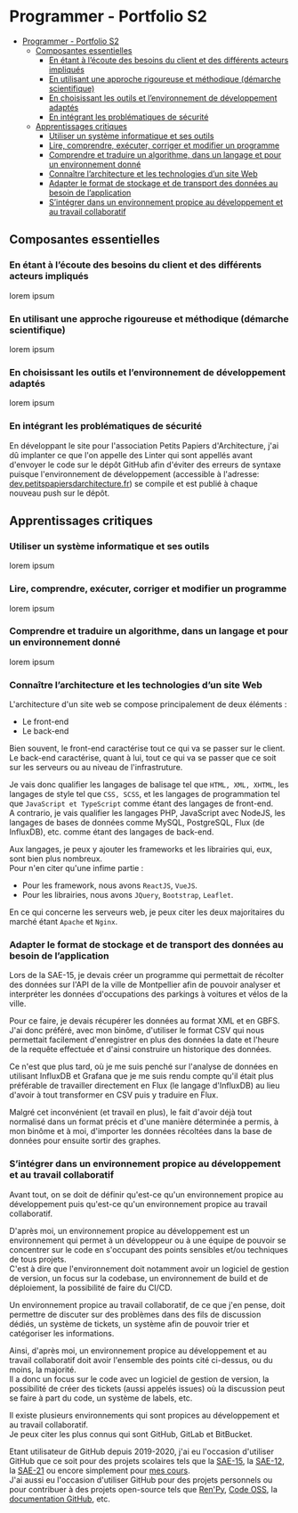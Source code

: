# Programmer - Portfolio S2

- [Programmer - Portfolio S2](#programmer---portfolio-s2)
  - [Composantes essentielles](#composantes-essentielles)
    - [En étant à l’écoute des besoins du client et des différents acteurs impliqués](#en-étant-à-lécoute-des-besoins-du-client-et-des-différents-acteurs-impliqués)
    - [En utilisant une approche rigoureuse et méthodique (démarche scientifique)](#en-utilisant-une-approche-rigoureuse-et-méthodique-démarche-scientifique)
    - [En choisissant les outils et l’environnement de développement adaptés](#en-choisissant-les-outils-et-lenvironnement-de-développement-adaptés)
    - [En intégrant les problématiques de sécurité](#en-intégrant-les-problématiques-de-sécurité)
  - [Apprentissages critiques](#apprentissages-critiques)
    - [Utiliser un système informatique et ses outils](#utiliser-un-système-informatique-et-ses-outils)
    - [Lire, comprendre, exécuter, corriger et modifier un programme](#lire-comprendre-exécuter-corriger-et-modifier-un-programme)
    - [Comprendre et traduire un algorithme, dans un langage et pour un environnement donné](#comprendre-et-traduire-un-algorithme-dans-un-langage-et-pour-un-environnement-donné)
    - [Connaître l’architecture et les technologies d’un site Web](#connaître-larchitecture-et-les-technologies-dun-site-web)
    - [Adapter le format de stockage et de transport des données au besoin de l’application](#adapter-le-format-de-stockage-et-de-transport-des-données-au-besoin-de-lapplication)
    - [S’intégrer dans un environnement propice au développement et au travail collaboratif](#sintégrer-dans-un-environnement-propice-au-développement-et-au-travail-collaboratif)


## Composantes essentielles

### En étant à l’écoute des besoins du client et des différents acteurs impliqués

lorem ipsum

### En utilisant une approche rigoureuse et méthodique (démarche scientifique)

lorem ipsum

### En choisissant les outils et l’environnement de développement adaptés

lorem ipsum

### En intégrant les problématiques de sécurité

En développant le site pour l'association Petits Papiers d'Architecture,
j'ai dû implanter ce que l'on appelle des Linter qui sont appellés avant d'envoyer le code sur le dépôt GitHub
afin d'éviter des erreurs de syntaxe puisque l'environnement de développement
(accessible à l'adresse: [dev.petitspapiersdarchitecture.fr](http://dev.petitspapiersdarchitecture.fr))
se compile et est publié à chaque nouveau push sur le dépôt.

## Apprentissages critiques

### Utiliser un système informatique et ses outils

lorem ipsum

### Lire, comprendre, exécuter, corriger et modifier un programme

lorem ipsum

### Comprendre et traduire un algorithme, dans un langage et pour un environnement donné

lorem ipsum

### Connaître l’architecture et les technologies d’un site Web

L'architecture d'un site web se compose principalement de deux éléments :

- Le front-end
- Le back-end

Bien souvent, le front-end caractérise tout ce qui va se passer sur le client.  
Le back-end caractérise, quant à lui, tout ce qui va se passer que ce soit sur
les serveurs ou au niveau de l'infrastruture.

Je vais donc qualifier les langages de balisage tel que `HTML, XML, XHTML`,
les langages de style tel que `CSS, SCSS`,
et les langages de programmation tel que `JavaScript et TypeScript`
comme étant des langages de front-end.  
A contrario, je vais qualifier les langages PHP, JavaScript avec NodeJS,
les langages de bases de données comme MySQL, PostgreSQL, Flux (de InfluxDB), etc.
comme étant des langages de back-end.

Aux langages, je peux y ajouter les frameworks et les librairies qui, eux,
sont bien plus nombreux.  
Pour n'en citer qu'une infime partie :  

- Pour les framework, nous avons `ReactJS`, `VueJS`.
- Pour les librairies, nous avons `JQuery`, `Bootstrap`, `Leaflet`.


En ce qui concerne les serveurs web, je peux citer les deux majoritaires
du marché étant `Apache` et `Nginx`.  

### Adapter le format de stockage et de transport des données au besoin de l’application

Lors de la SAE-15, je devais créer un programme qui permettait de
récolter des données sur l'API de la ville de Montpellier afin de pouvoir
analyser et interpréter les données d'occupations des parkings à voitures
et vélos de la ville.

Pour ce faire, je devais récupérer les données au format XML et en GBFS.  
J'ai donc préféré, avec mon binôme, d'utiliser le format CSV qui nous permettait
facilement d'enregistrer en plus des données la date et l'heure de la requête
effectuée et d'ainsi construire un historique des données.

Ce n'est que plus tard, où je me suis penché sur l'analyse de données en utilisant
InfluxDB et Grafana que je me suis rendu compte qu'il était plus préférable
de travailler directement en Flux (le langage d'InfluxDB) au lieu d'avoir
à tout transformer en CSV puis y traduire en Flux.  

Malgré cet inconvénient (et travail en plus), le fait d'avoir déjà tout normalisé dans un format précis et d'une manière déterminée
a permis, à mon binôme et à moi, d'importer les données récoltées
dans la base de données pour ensuite sortir des graphes.

### S’intégrer dans un environnement propice au développement et au travail collaboratif

Avant tout, on se doit de définir qu'est-ce qu'un environnement
propice au développement puis qu'est-ce qu'un environnement propice
au travail collaboratif.

D'après moi, un environnement propice au développement est un
environnement qui permet à un développeur ou à une équipe
de pouvoir se concentrer sur le code en s'occupant des points
sensibles et/ou techniques de tous projets.  
C'est à dire que l'environnement doit notamment avoir un logiciel 
de gestion de version, un focus sur la codebase, un environnement
de build et de déploiement, la possibilité de faire du CI/CD.

Un environnement propice au travail collaboratif, de ce que j'en 
pense, doit permettre de discuter sur des problèmes dans des fils
de discussion dédiés, un système de tickets, un système afin
de pouvoir trier et catégoriser les informations.

Ainsi, d'après moi, un environnement propice au développement
et au travail collaboratif doit avoir l'ensemble des points
cité ci-dessus, ou du moins, la majorité.  
Il a donc un focus sur le code avec un logiciel de gestion de 
version, la possibilité de créer des tickets (aussi appelés issues)
où la discussion peut se faire à part du code, un système de labels,
etc.


Il existe plusieurs environnements qui sont propices au développement et au travail collaboratif.  
Je peux citer les plus connus qui sont GitHub, GitLab et BitBucket.  

Etant utilisateur de GitHub depuis 2019-2020, j'ai eu l'occasion
d'utiliser GitHub que ce soit pour des projets scolaires tels que
la [SAE-15](https://github.com/alexis-opolka/sae-15-data/), la [SAE-12](https://github.com/alexis-opolka/sae-12/), la [SAE-21](https://github.com/alexis-opolka/sae-21/) ou encore simplement pour [mes
cours](https://github.com/alexis-opolka/import-cours-but-rt/).  
J'ai aussi eu l'occasion d'utiliser GitHub pour des projets personnels ou pour contribuer à des projets open-source tels
que [Ren'Py](https://github.com/renpy/renpy), [Code OSS](https://github.com/microsoft/vscode/), la [documentation GitHub](https://github.com/github/docs/), etc.
